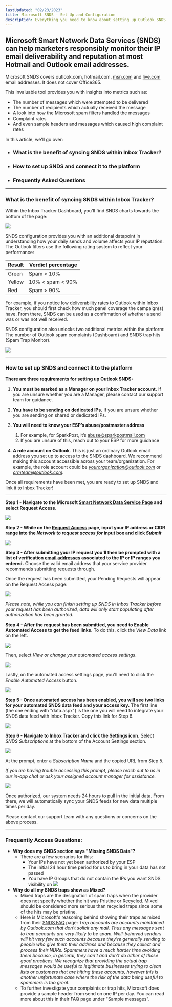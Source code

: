 ```yaml
---
lastUpdated: "02/23/2023"
title: Microsoft SNDS - Set Up and Configuration
description: Everything you need to know about setting up Outlook SNDS and syncing it to Inbox Tracker 
---
```


## Microsoft Smart Network Data Services (SNDS) can help marketers responsibly monitor their IP email deliverability and reputation at most Hotmail and Outlook email addresses.

 Microsoft SNDS covers outlook.com, hotmail.com, [msn.com](http://msn.com/) and [live.com](http://live.com/) email addresses. It does not cover Office365.

 This invaluable tool provides you with insights into metrics such as:

* The number of messages which were attempted to be delivered
* The number of recipients which actually received the message
* A look into how the Microsoft spam filters handled the messages
* Complaint rates
* And even sample headers and messages which caused high complaint rates

 In this article, we'll go over:

* ### What is the benefit of syncing SNDS within Inbox Tracker?
* ### How to set up SNDS and connect it to the platform
* ### Frequently Asked Questions

---

### What is the benefit of syncing SNDS within Inbox Tracker?

 Within the Inbox Tracker Dashboard, you'll find SNDS charts towards the bottom of the page:

![](media/microsoft_snds_set_up_and_configuration/image_0.png)

 SNDS configuration provides you with an additional datapoint in understanding how your daily sends and volume affects your IP reputation. The Outlook filters use the following rating system to reflect your performance:

| **Result** | **Verdict percentage** |
| --- | --- |
| Green | Spam < 10% |
| Yellow | 10% < spam < 90% |
| Red | Spam > 90% |


 For example, if you notice low deliverability rates to Outlook within Inbox Tracker, you should first check how much panel coverage the campaign(s) have. From there, SNDS can be used as a confirmation of whether a send was or was not well received.

 SNDS configuration also unlocks two additional metrics within the platform: The number of Outlook spam complaints (Dashboard) and SNDS trap hits (Spam Trap Monitor).

![](media/microsoft_snds_set_up_and_configuration/image_1.png)

---

### How to set up SNDS and connect it to the platform

**There are three requirements for setting up Outlook SNDS:** 

1. **You must be marked as a Manager on your Inbox Tracker account.** If you are unsure whether you are a Manager, please contact our support team for guidance.
2. **You have to be sending on dedicated IPs.** If you are unsure whether you are sending on shared or dedicated IPs.
3. **You will need to know your ESP’s abuse/postmaster address** 

	1. For example, for SparkPost, it’s [abuse@sparkpostmail.com](mailto:abuse@sparkpostmail.com)
	2. If you are unsure of this, reach out to your ESP for more guidance
4. **A role account on Outlook**. This is just an ordinary Outlook email address you set up to access to the SNDS dashboard. We recommend making this account accessible across your team/organization. For example, the role account could be *[yourorganization@outlook.com](mailto:yourorganization@outlook.com)* or *[crmteam@outlook.com](mailto:crmteam@outlook.com).*

 Once all requirements have been met, you are ready to set up SNDS and link it to Inbox Tracker!

---

**Step 1 - Navigate to the Microsoft [Smart Network Data Service Page](https://postmaster.live.com/snds/index.aspx) and select Request Access.** 

![](media/microsoft_snds_set_up_and_configuration/image_2.png)

**Step 2 - While on the [Request Access](https://postmaster.live.com/snds/addnetwork.aspx) page, input your IP address or CIDR range into the *Network to request access for* input box and click *Submit***

![](media/microsoft_snds_set_up_and_configuration/image_3.png)

**Step 3 - After submitting your IP request you'll then be prompted with a list of verification [email addresses](https://postmaster.live.com/snds/FAQ.aspx#AddressChoosing) associated to the IP or IP ranges you entered.** Choose the valid email address that your service provider recommends submitting requests through.

 Once the request has been submitted, your Pending Requests will appear on the Request Access page:

![](media/microsoft_snds_set_up_and_configuration/image_4.png)

*Please note, while you can finish setting up SNDS in Inbox Tracker before your request has been authorized, data will only start populating after authorization has been granted.* 

**Step 4 - After the request has been submitted, you need to Enable Automated Access to get the feed links.** To do this, click the *View Data* link on the left.

![](media/microsoft_snds_set_up_and_configuration/image_5.png)

 Then, select *View or change your automated access settings*.

![](media/microsoft_snds_set_up_and_configuration/image_6.png)

 Lastly, on the automated access settings page, you'll need to click the *Enable Automated Access* button.

![](media/microsoft_snds_set_up_and_configuration/image_7.png)

**Step 5 - Once automated access has been enabled, you will see two links for your automated SNDS data feed and your access key.** The first line (the one ending with "data.aspx") is the one you will need to integrate your SNDS data feed with Inbox Tracker. Copy this link for Step 6.

![](media/microsoft_snds_set_up_and_configuration/image_8.png)

**Step 6 - Navigate to Inbox Tracker and click the Settings icon.** Select *SNDS Subscriptions* at the bottom of the Account Settings section.

![](media/microsoft_snds_set_up_and_configuration/image_9.png)

 At the prompt, enter a *Subscription Name* and the copied URL from Step 5.

*If you are having trouble accessing this prompt, please reach out to us in our in-app chat or ask your assigned account manager for assistance.* 

![](media/microsoft_snds_set_up_and_configuration/image_10.png)

 Once authorized, our system needs 24 hours to pull in the initial data. From there, we will automatically sync your SNDS feeds for new data multiple times per day.

 Please contact our support team with any questions or concerns on the above process.

---

### Frequently Access Questions:
* **Why does my SNDS section says "Missing SNDS Data"?** 
	+ There are a few scenarios for this:
		- Your IPs have not yet been authorized by your ESP
		- The initial 24 hour time period for us to bring in your data has not passed
		- You have IP Groups that do not contain the IPs you want SNDS visibility on
		![](media/microsoft_snds_set_up_and_configuration/image_11.png)
* **Why do all my SNDS traps show as Mixed?** 
	+ Mixed traps are the designation of spam traps when the provider does not specify whether the hit was Pristine or Recycled. Mixed should be considered more serious than recycled traps since some of the hits may be pristine.
	+ Here is Microsoft's reasoning behind showing their traps as mixed from their
	 [SNDS FAQ](https://sendersupport.olc.protection.outlook.com/snds/FAQ.aspx) 
	 page:
	*Trap accounts are accounts maintained by Outlook.com that don't solicit any mail. Thus any messages sent to trap accounts are very likely to be spam. Well-behaved senders will hit very few such accounts because they're generally sending to people who give them their address and because they collect and process their NDRs. Spammers have a much harder time avoiding them because, in general, they can't and don't do either of those good practices.* 
	*We recognize that providing the actual trap messages would be useful to legitimate businesses trying to clean lists or customers that are hitting these accounts, however this is another unfortunate case where the risk of the data being useful to spammers is too great.*
	+ To further investigate your complaints or trap hits, Microsoft does provide a sample header from send on one IP per day. You can read more about this in their FAQ page under "Sample messages".
